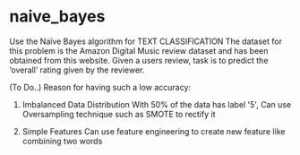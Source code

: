 # naive_bayes
Use the Naı̈ve Bayes algorithm for TEXT CLASSIFICATION
The dataset for this problem is the Amazon Digital Music review dataset and has been obtained from this website. Given a users review,
task is to predict the ‘overall’ rating given by the reviewer.

(To Do..)
Reason for having such a low accuracy:
 1. Imbalanced Data Distribution
    With 50% of the data has label '5', Can use Oversampling technique such as SMOTE to rectify it

 2. Simple Features
    Can use feature engineering to create new feature like combining two words
